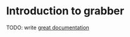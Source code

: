 # Introduction to grabber

TODO: write [great documentation](http://jacobian.org/writing/what-to-write/)
